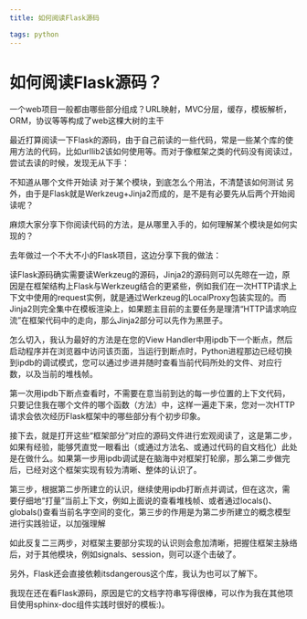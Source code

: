 ```yaml
---
title: 如何阅读Flask源码

tags: python
---
```


# 如何阅读Flask源码？


一个web项目一般都由哪些部分组成？URL映射，MVC分层，缓存，模板解析，ORM，协议等等构成了web这棵大树的主干


最近打算阅读一下Flask的源码，由于自己前读的一些代码，常是一些某个库的使用方法的代码，比如urllib2该如何使用等。而对于像框架之类的代码没有阅读过，尝试去读的时候，发现无从下手：

不知道从哪个文件开始读
对于某个模块，到底怎么个用法，不清楚该如何测试
另外，由于是Flask就是Werkzeug+Jinja2而成的，是不是有必要先从后两个开始阅读呢？

麻烦大家分享下你阅读代码的方法，是从哪里入手的，如何理解某个模块是如何实现的？



去年做过一个不大不小的Flask项目，这边分享下我的做法：

读Flask源码确实需要读Werkzeug的源码，Jinja2的源码则可以先晾在一边，原因是在框架结构上Flask与Werkzeug结合的更紧些，例如我们在一次HTTP请求上下文中使用的request实例，就是通过Werkzeug的LocalProxy包装实现的。而Jinja2则完全集中在模板渲染上，如果题主目前的主要任务是理清“HTTP请求响应流”在框架代码中的走向，那么Jinja2部分可以先作为黑匣子。

怎么切入，我认为最好的方法是在您的View Handler中用ipdb下一个断点，然后启动程序并在浏览器中访问该页面，当运行到断点时，Python进程那边已经切换到ipdb的调试模式，您可以通过步进并随时查看当前代码所处的文件、对应行数，以及当前的堆栈帧。

第一次用ipdb下断点查看时，不需要在意当前到达的每一步位置的上下文代码，只要记住我在哪个文件的哪个函数（方法）中，这样一遍走下来，您对一次HTTP请求会依次经历Flask框架中的哪些部分有个初步印象。

接下去，就是打开这些“框架部分”对应的源码文件进行宏观阅读了，这是第二步，如果有经验，能够凭直觉一眼看出（或通过方法名、或通过代码的自文档化）此处是在做什么。如果第一步用ipdb调试是在脑海中对框架打轮廓，那么第二步做完后，已经对这个框架实现有较为清晰、整体的认识了。

第三步，根据第二步所建立的认识，继续使用ipdb打断点并调试，但在这次，需要仔细地“打量”当前上下文，例如上面说的查看堆栈帧、或者通过locals()、globals()查看当前名字空间的变化，第三步的作用是为第二步所建立的概念模型进行实践验证，以加强理解

如此反复二三两步，对框架主要部分实现的认识则会愈加清晰，把握住框架主脉络后，对于其他模块，例如signals、session，则可以逐个击破了。

另外，Flask还会直接依赖itsdangerous这个库，我认为也可以了解下。

我现在还在看Flask源码，原因是它的文档字符串写得很棒，可以作为我在其他项目使用sphinx-doc组件实践时很好的模板:)。